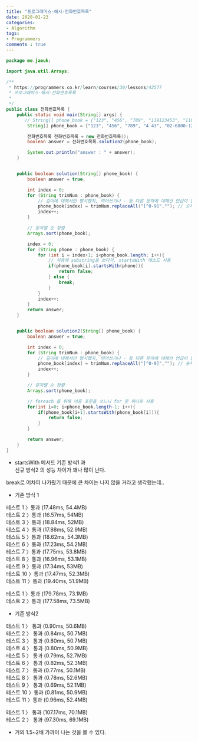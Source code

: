 ```yaml
---
title: "프로그래머스-해시-전화번호목록"
date: 2020-01-23
categories: 
- Algorithm
tags:
- Programmers
comments : true
---
```



~~~java
package me.jaeuk;

import java.util.Arrays;

/**
 * https://programmers.co.kr/learn/courses/30/lessons/42577
 * 프로그래머스-해시-전화번호목록
 *
 */
public class 전화번호목록 {
    public static void main(String[] args) {
       // String[] phone_book = {"123", "456", "789", "119123453", "118" , "11818"};
        String[] phone_book = {"123", "456", "789", "4 43", "02-6800-1234"};

        전화번호목록 전화번호목록 = new 전화번호목록();
        boolean answer = 전화번호목록.solution2(phone_book);

        System.out.println("answer : " + answer);
    }


    public boolean solution(String[] phone_book) {
        boolean answer = true;

        int index = 0;
        for (String trimNum : phone_book) {
            // 길이에 대해서만 명시했지, 띄어쓰기나 - 등 다른 문자에 대해선 언급이 없었다.
            phone_book[index] = trimNum.replaceAll("[^0-9]",""); // 숫자만 추출
            index++;
        }

        // 문자열 순 정렬
        Arrays.sort(phone_book);

        index = 0;
        for (String phone : phone_book) {
            for (int i = index+1; i<phone_book.length; i++){
                // 처음에 substring을 쓰다가, startsWith 메소드 사용
                if(phone_book[i].startsWith(phone)){
                    return false;
                } else {
                    break;
                }
            }
            index++;
        }
        return answer;
    }


    public boolean solution2(String[] phone_book) {
        boolean answer = true;

        int index = 0;
        for (String trimNum : phone_book) {
            // 길이에 대해서만 명시했지, 띄어쓰기나 - 등 다른 문자에 대해선 언급이 없었다.
            phone_book[index] = trimNum.replaceAll("[^0-9]",""); // 숫자만 추출
            index++;
        }

        // 문자열 순 정렬
        Arrays.sort(phone_book);

        // foreach 를 위해 이중 포문을 쓰느니 for 문 하나로 사용
        for(int i=0; i<phone_book.length-1; i++){
            if(phone_book[i+1].startsWith(phone_book[i])){
                return false;
            }
        }

        return answer;
    }
}
~~~

- startsWith 메서드
기존 방식1 과        
신규 방식2 의 성능 차이가 꽤나 많이 난다.        

break로 어차피 나가줬기 때문에 큰 차이는 나지 않을 거라고 생각했는데..      

- 기존 방식 1     

테스트 1 〉통과 (17.48ms, 54.4MB)      
테스트 2 〉통과 (16.57ms, 54MB)     
테스트 3 〉통과 (18.84ms, 52MB)     
테스트 4 〉통과 (17.88ms, 52.9MB)     
테스트 5 〉통과 (18.62ms, 54.3MB)     
테스트 6 〉통과 (17.23ms, 54.2MB)     
테스트 7 〉통과 (17.75ms, 53.8MB)     
테스트 8 〉통과 (16.96ms, 53.1MB)     
테스트 9 〉통과 (17.34ms, 53MB)     
테스트 10 〉통과 (17.47ms, 52.3MB)     
테스트 11 〉통과 (19.40ms, 51.9MB)     

테스트 1 〉통과 (179.78ms, 73.1MB)     
테스트 2 〉통과 (177.58ms, 73.5MB)     


- 기존 방식2      

테스트 1 〉	통과 (0.90ms, 50.6MB)     
테스트 2 〉	통과 (0.84ms, 50.7MB)     
테스트 3 〉	통과 (0.80ms, 50.7MB)     
테스트 4 〉	통과 (0.80ms, 50.9MB)     
테스트 5 〉	통과 (0.79ms, 52.7MB)     
테스트 6 〉	통과 (0.82ms, 52.3MB)     
테스트 7 〉	통과 (0.77ms, 50.1MB)     
테스트 8 〉	통과 (0.78ms, 52.6MB)     
테스트 9 〉	통과 (0.69ms, 52.1MB)     
테스트 10 〉통과 (0.81ms, 50.9MB)     
테스트 11 〉통과 (0.96ms, 52.4MB)     
     
테스트 1 〉	통과 (107.17ms, 70.1MB)     
테스트 2 〉	통과 (97.30ms, 69.1MB)     

     
- 거의 1.5~2배 가까이 나는 것을 볼 수 있다.     



